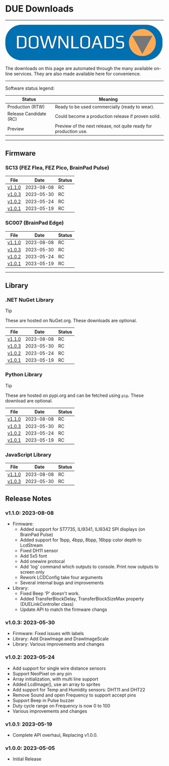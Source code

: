 # DUE Downloads

---

![Downloads](../images/downloads.png)

The downloads on this page are automated through the many available on-line services. They are also made available here for convenience. 

---

Software status legend:

Status | Meaning
--- | ---
Production (RTW) | Ready to be used commercially (ready to wear).
Release Candidate (RC) | Could become a production release if proven solid.
Preview | Preview of the next release, not quite ready for production use.

---

## Firmware

### SC13 (FEZ Flea, FEZ Pico, BrainPad Pulse)

File | Date | Status
--- | --- | ---
[v1.1.0](https://ghistorage.blob.core.windows.net/downloads/Due/Firmware/due_sc13_v110.ghi) | 2023-08-08 | RC
[v1.0.3](https://ghistorage.blob.core.windows.net/downloads/Due/Firmware/due_sc13_v103.ghi) | 2023-05-30 | RC
[v1.0.2](https://ghistorage.blob.core.windows.net/downloads/Due/Firmware/due_sc13_v102.ghi) | 2023-05-24 | RC
[v1.0.1](https://ghistorage.blob.core.windows.net/downloads/Due/Firmware/due_sc13_v101.ghi) | 2023-05-19 | RC


### SC007 (BrainPad Edge)

File | Date | Status
--- | --- | ---
[v1.1.0](https://ghistorage.blob.core.windows.net/downloads/Due/Firmware/due_sc007_v110.ghi) | 2023-08-08 | RC
[v1.0.3](https://ghistorage.blob.core.windows.net/downloads/Due/Firmware/due_sc007_v103.ghi) | 2023-05-30 | RC
[v1.0.2](https://ghistorage.blob.core.windows.net/downloads/Due/Firmware/due_sc007_v102.ghi) | 2023-05-24 | RC
[v1.0.1](https://ghistorage.blob.core.windows.net/downloads/Due/Firmware/due_sc007_v101.ghi) | 2023-05-19 | RC


---

## Library

### .NET NuGet Library

> [!Tip]
> These are hosted on NuGet.org. These downloads are optional.

File | Date | Status
--- | --- | ---
[v1.1.0](https://ghistorage.blob.core.windows.net/downloads/Due/Libraries/dotnet/GHIElectronics.DUELink.1.1.0.nupkg) | 2023-08-08 | RC
[v1.0.3](https://ghistorage.blob.core.windows.net/downloads/Due/Libraries/dotnet/GHIElectronics.DUELink.1.0.3.nupkg) | 2023-05-30 | RC
[v1.0.2](https://ghistorage.blob.core.windows.net/downloads/Due/Libraries/dotnet/GHIElectronics.DUELink.1.0.2.nupkg) | 2023-05-24 | RC
[v1.0.1](https://ghistorage.blob.core.windows.net/downloads/Due/Libraries/dotnet/GHIElectronics.DUELink.1.0.1.nupkg) | 2023-05-19 | RC


### Python Library

> [!Tip]
> These are hosted on pypi.org and can be fetched using `pip`. These download are optional.

File | Date | Status
--- | --- | ---
[v1.1.0](https://ghistorage.blob.core.windows.net/downloads/Due/Libraries/python/DUELink-1.0.3-py3-none-any.whl) | 2023-08-08 | RC
[v1.0.3](https://ghistorage.blob.core.windows.net/downloads/Due/Libraries/python/DUELink-1.0.3-py3-none-any.whl) | 2023-05-30 | RC
[v1.0.2](https://ghistorage.blob.core.windows.net/downloads/Due/Libraries/python/DUELink-1.0.2-py3-none-any.whl) | 2023-05-24 | RC
[v1.0.1](https://ghistorage.blob.core.windows.net/downloads/Due/Libraries/python/DUELink-1.0.1-py3-none-any.whl) | 2023-05-19 | RC


### JavaScript Library


File | Date | Status
--- | --- | ---
[v1.1.0](https://github.com/ghi-electronics/due-libraries/tree/main/javascript) | 2023-08-08 | RC
[v1.0.3](https://github.com/ghi-electronics/due-libraries/tree/main/javascript) | 2023-05-30 | RC

## Release Notes

### v1.1.0: 2023-08-08
* Firmware:
	- Added support for ST7735, ILI9341, ILI9342 SPI displays (on BrainPad Pulse)
	- Added support for 1bpp, 4bpp, 8bpp, 16bpp color depth to LcdStream
	- Fixed DH11 sensor
	- Add 5x5 font
	- Add onewire protocal
	- Add 'log' command which outputs to console. Print now outputs to screen only
	- Rework LCDConfig take four arguments
	- Several internal bugs and improvements
* Library:
	- Fixed Beep 'P' doesn't work.
	- Added TransferBlockDelay, TransferBlockSizeMax property (DUELinkController class)
	- Update API to match the firmware changs

### v1.0.3: 2023-05-30

* Firmware: Fixed issues with labels
* Library: Add DrawImage and DrawImageScale
* Library: Various improvements and changes

### v1.0.2: 2023-05-24

* Add support for single wire distance sensors
* Support NeoPixel on any pin
* Array initialization, with multi line support
* Added LcdImage(), use an array to sprites 
* Add support for Temp and Humidity sensors: DHT11 and DHT22
* Remove Sound and open Frequency to support accept pins
* Support Beep in Pulse buzzer
* Duty cycle range on Frequency is now 0 to 100
* Various improvements and changes

### v1.0.1: 2023-05-19

* Complete API overhaul, Replacing v1.0.0.

### v1.0.0: 2023-05-05

* Initial Release


